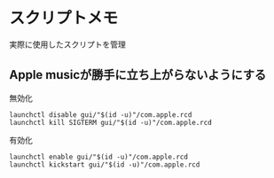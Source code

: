 # スクリプトメモ
実際に使用したスクリプトを管理

## Apple musicが勝手に立ち上がらないようにする
無効化
```
launchctl disable gui/"$(id -u)"/com.apple.rcd
launchctl kill SIGTERM gui/"$(id -u)"/com.apple.rcd
```

有効化
```
launchctl enable gui/"$(id -u)"/com.apple.rcd
launchctl kickstart gui/"$(id -u)"/com.apple.rcd
```